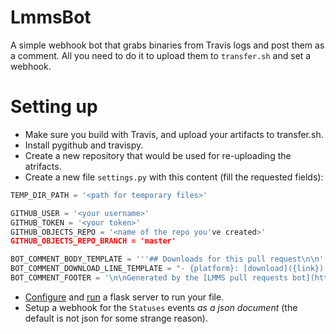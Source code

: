 # LmmsBot
A simple webhook bot that grabs binaries from Travis logs and post them as a comment. All you need to do it to upload them to `transfer.sh` and set a webhook.

# Setting up 
- Make sure you build with Travis, and upload your artifacts to transfer.sh.
- Install pygithub and travispy. 
- Create a new repository that would be used for re-uploading the atrifacts.
- Create a new file `settings.py` with this content (fill the requested fields):
```python
TEMP_DIR_PATH = '<path for temporary files>'

GITHUB_USER = '<your username>'
GITHUB_TOKEN = '<your token>'
GITHUB_OBJECTS_REPO = '<name of the repo you've created>'
GITHUB_OBJECTS_REPO_BRANCH = 'master'

BOT_COMMENT_BODY_TEMPLATE = '''## Downloads for this pull request\n\n'''
BOT_COMMENT_DOWNLOAD_LINE_TEMPLATE = "- {platform}: [download]({link}).\n"
BOT_COMMENT_FOOTER = '\n\nGenerated by the [LMMS pull requests bot](https://github.com/Reflexe/LmmsBot/). '

```
- [Configure](http://flask.pocoo.org/docs/1.0/installation/) and [run](http://flask.pocoo.org/docs/1.0/quickstart/) a flask server to run your file. 
- Setup a webhook for the `Statuses` events *as a json document* (the default is not json for some strange reason).
